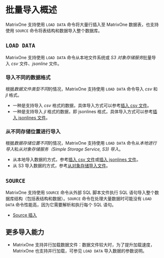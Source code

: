 # 批量导入概述

MatrixOne 支持使用 `LOAD DATA` 命令将大量行插入至 MatrixOne 数据表，也支持使用 `SOURCE` 命令将表结构和数据导入整个数据库。

## `LOAD DATA`

MatrixOne 支持使用 `LOAD DATA` 命令从本地文件系统或 *S3 对象存储服务*批量导入 *csv* 文件、*jsonline* 文件。

### 导入不同的数据格式

根据*数据文件类型不同*的情况，MatrixOne 支持使用 `LOAD DATA` 命令导入 *csv* 和 *jl* 格式。

- 一种是支持导入 *csv* 格式的数据，具体导入方式可以参考[插入 csv 文件](load-csv.md)。
- 一种是支持导入 *jl* 格式的数据，即 jsonlines 格式，具体导入方式可以参考[插入 jsonlines 文件](load-jsonline.md)。

### 从不同存储位置进行导入

根据*数据存储位置不同*的情况，MatrixOne 支持使用 `LOAD DATA` 命令从*本地进行导入*和*从对象存储服务（Simple Storage Service, S3) 导入*。

- 从本地导入数据的方式，参考[插入 csv 文件](load-csv.md)或[插入 jsonlines 文件](load-jsonline.md)。
- 从 S3 导入数据的方式，参考[从对象存储导入文件](load-s3.md)。

## `SOURCE`

MatrixOne 支持使用 `SOURCE` 命令从外部 SQL 脚本文件执行 SQL 语句导入整个数据库结构（包括表结构和数据）。`SOURCE` 命令在处理大量数据时可能没有 `LOAD DATA` 命令性能高，因为它需要解析和执行每个 SQL 语句。

- [Source 插入](using-source.md)

## 更多导入能力

- MatrixOne 支持并行加载数据文件：数据文件较大时，为了提升加载速度，MatrixOne 也支持并行加载，可参见 `LOAD DATA` 导入数据的参数说明。
